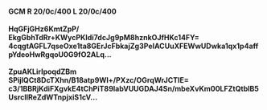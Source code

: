 #### GCM R 20/0c/400 L 20/0c/400
**HqGFjGHz6KmtZpP/**<br/>**EkgGbhTdRr+KWycPKIdi7dcJg9pM8hznkOJfHKc14FY=**<br/>**4cqgtAGFL7qseOxe1ta8GErJcFbkajZg3PeIACUuXFEWwUDwka1qx1p4affpYdeoHwRgqoU0G9fO2ALq...**<br/><br/>
**ZpuAKLirIpoqdZBm**<br/>**SPijlQCt8DcTXhn/B18atp9Wl+/PXzc/OGrqWrJCTlE=**<br/>**c3/1BBRjKdiFXgvkE4tChPiT89labVUUGDAJ4Sn/mbeXvKm00LFZtQtblB5UsrcllReZdWTnpjxiS1cV...**